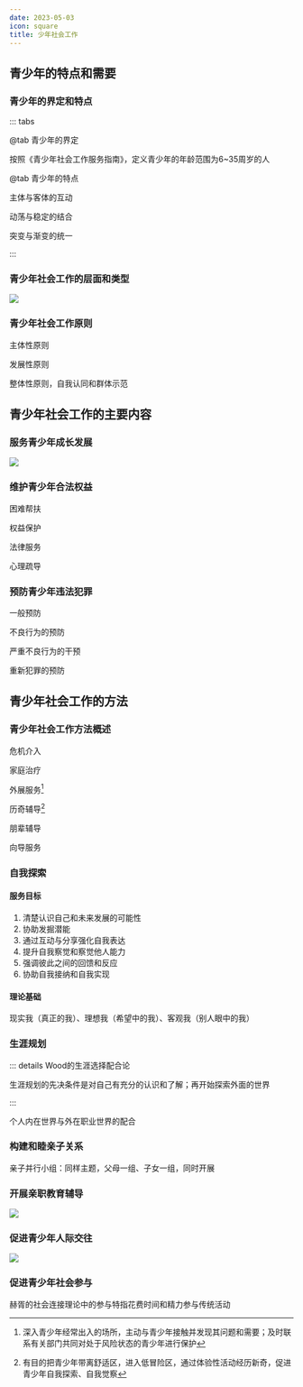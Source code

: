 ```yaml
---
date: 2023-05-03
icon: square
title: 少年社会工作
---
```


## 青少年的特点和需要

### 青少年的界定和特点 <Badge text="必考" type="warning" />

::: tabs

@tab 青少年的界定

按照《青少年社会工作服务指南》，定义青少年的年龄范围为6~35周岁的人

@tab 青少年的特点

主体与客体的互动

动荡与稳定的结合

突变与渐变的统一

:::

### 青少年社会工作的层面和类型 <Badge text="必考" type="warning" />

![](https://file.iglooblog.top/social/青少年社会工作的层面和类型.png)

### 青少年社会工作原则 <Badge text="必考" type="warning" />

主体性原则

发展性原则

整体性原则，自我认同和群体示范

## 青少年社会工作的主要内容

### 服务青少年成长发展 <Badge text="必考" type="warning" />

![](https://file.iglooblog.top/social/服务青少年成长发展.svg)

### 维护青少年合法权益 <Badge text="了解" type="tip" />

困难帮扶

权益保护

法律服务

心理疏导

### 预防青少年违法犯罪 <Badge text="了解" type="tip" />

一般预防

不良行为的预防

严重不良行为的干预

重新犯罪的预防

## 青少年社会工作的方法

### 青少年社会工作方法概述 <Badge text="必考" type="warning" />

危机介入

家庭治疗

外展服务[^1]

历奇辅导[^2]

朋辈辅导

向导服务

### 自我探索 <Badge text="必考" type="warning" />

#### 服务目标

1. 清楚认识自己和未来发展的可能性
2. 协助发掘潜能
3. 通过互动与分享强化自我表达
4. 提升自我察觉和察觉他人能力
5. 强调彼此之间的回馈和反应
6. 协助自我接纳和自我实现

#### 理论基础

现实我（真正的我）、理想我（希望中的我）、客观我（别人眼中的我）

### 生涯规划 <Badge text="必考" type="warning" />

::: details Wood的生涯选择配合论

生涯规划的先决条件是对自己有充分的认识和了解；再开始探索外面的世界

:::

个人内在世界与外在职业世界的配合

### 构建和睦亲子关系 <Badge text="必考" type="warning" />

亲子并行小组：同样主题，父母一组、子女一组，同时开展

### 开展亲职教育辅导 <Badge text="必考" type="warning" />

![](https://file.iglooblog.top/social/开展亲职教育辅导.png)

### 促进青少年人际交往 <Badge text="必考" type="warning" />

![](https://file.iglooblog.top/social/促进青少年人际交往.png)

### 促进青少年社会参与 <Badge text="了解" type="tip" />

赫胥的社会连接理论中的参与特指花费时间和精力参与传统活动

[^1]:深入青少年经常出入的场所，主动与青少年接触并发现其问题和需要；及时联系有关部门共同对处于风险状态的青少年进行保护
[^2]:有目的把青少年带离舒适区，进入低冒险区，通过体验性活动经历新奇，促进青少年自我探索、自我觉察
